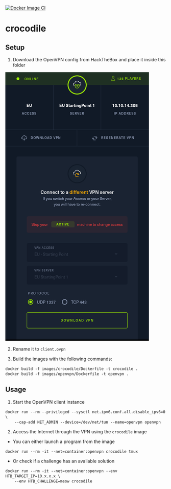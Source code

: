 [![Docker Image CI](https://github.com/robertoschiavone/crocodile/actions/workflows/docker-image.yml/badge.svg?branch=master)](https://github.com/JBerny/crocodile/actions/workflows/docker-image.yml)

# crocodile

## Setup

1) Download the OpenVPN config from HackTheBox and place it inside this folder

![HackTheBox screenshot](vpn.png)

2) Rename it to `client.ovpn`

3) Build the images with the following commands:

```
docker build -f images/crocodile/Dockerfile -t crocodile .
docker build -f images/openvpn/Dockerfile -t openvpn .
```

## Usage

1) Start the OpenVPN client instance

```
docker run --rm --privileged --sysctl net.ipv6.conf.all.disable_ipv6=0 \
    --cap-add NET_ADMIN --device=/dev/net/tun --name=openvpn openvpn
```

2) Access the Internet through the VPN using the `crocodile` image

  - You can either launch a program from the image

```
docker run --rm -it --net=container:openvpn crocodile tmux
```

  - Or check if a challenge has an available solution

```
docker run --rm -it --net=container:openvpn --env HTB_TARGET_IP=10.x.x.x \
    --env HTB_CHALLENGE=meow crocodile
```

